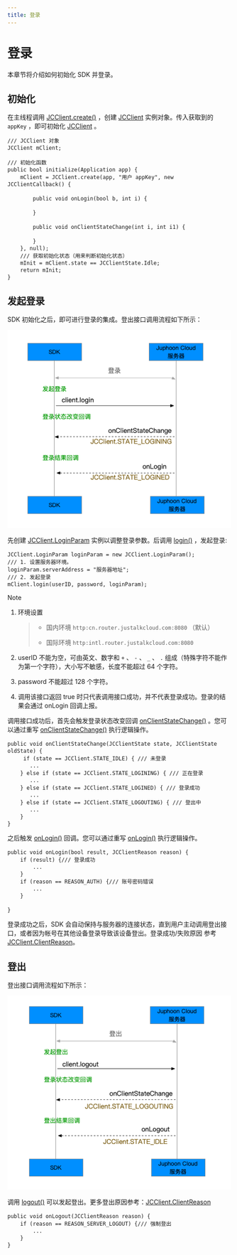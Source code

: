 ```yaml
---
title: 登录
---
```

# 登录

本章节将介绍如何初始化 SDK 并登录。



## 初始化

在主线程调用
[JCClient.create()](https://developer.juphoon.com/portal/reference/V2.1/windows/html/04eda8ae-87ca-50c7-5b35-97c067466d0c.htm)
，创建
[JCClient](https://developer.juphoon.com/portal/reference/V2.1/windows/html/a01b672a-1c8a-18a7-b550-727bbcad2f52.htm)
实例对象。传入获取到的 `appKey` ，即可初始化
[JCClient](https://developer.juphoon.com/portal/reference/V2.1/windows/html/a01b672a-1c8a-18a7-b550-727bbcad2f52.htm)
。





    /// JCClient 对象
    JCClient mClient;
    
    /// 初始化函数
    public bool initialize(Application app) {
        mClient = JCClient.create(app, "用户 appKey", new JCClientCallback() {
    
            public void onLogin(bool b, int i) {
    
            }
    
            public void onClientStateChange(int i, int i1) {
    
            }
        }, null);
        /// 获取初始化状态（用来判断初始化状态）
        mInit = mClient.state == JCClientState.Idle;
        return mInit;
    }









## 发起登录

SDK 初始化之后，即可进行登录的集成。登出接口调用流程如下所示：

![../../../../\_images/workflow\_login\_android.png](../../../../_images/workflow_login_android.png)

先创建
[JCClient.LoginParam](https://developer.juphoon.com/portal/reference/V2.1/windows/html/bf49d392-d1f9-d885-36e5-4af282fdf4b8.htm)
实例以调整登录参数。后调用
[login()](https://developer.juphoon.com/portal/reference/V2.1/windows/html/62440094-63ab-7aa8-981d-2c2337419914.htm)
，发起登录:





    JCClient.LoginParam loginParam = new JCClient.LoginParam();
    /// 1. 设置服务器环境。
    loginParam.serverAddress = "服务器地址";
    /// 2. 发起登录
    mClient.login(userID, password, loginParam);







Note

1.  环境设置
    
    > 
    > 
    > 
    > 
    >   - 国内环境 `http:cn.router.justalkcloud.com:8080` （默认）
    > 
    >   - 国际环境 `http:intl.router.justalkcloud.com:8080`
    > 
    > 

2.  userID 不能为空，可由英文、数字和 `+` 、 `-` 、 `_` 、 `.`
    组成（特殊字符不能作为第一个字符），大小写不敏感，长度不能超过
    64 个字符。

3.  password 不能超过 128 个字符。

4.  调用该接口返回 true 时只代表调用接口成功，并不代表登录成功。登录的结果会通过 onLogin 回调上报。



调用接口成功后，首先会触发登录状态改变回调
[onClientStateChange()](https://developer.juphoon.com/portal/reference/V2.1/windows/html/91ac4180-d727-d901-a06b-3ed4a675f4fb.htm)
。您可以通过重写
[onClientStateChange()](https://developer.juphoon.com/portal/reference/V2.1/windows/html/91ac4180-d727-d901-a06b-3ed4a675f4fb.htm)
执行逻辑操作。





    public void onClientStateChange(JCClientState state, JCClientState oldState) {
         if (state == JCClient.STATE_IDLE) { /// 未登录
           ...
        } else if (state == JCClient.STATE_LOGINING) { /// 正在登录
           ...
        } else if (state == JCClient.STATE_LOGINED) { /// 登录成功
           ...
        } else if (state == JCClient.STATE_LOGOUTING) { /// 登出中
           ...
        }
    }





之后触发
[onLogin()](https://developer.juphoon.com/portal/reference/V2.1/windows/html/98254a36-6a0c-4495-3254-5dc93cd52f52.htm)
回调。您可以通过重写
[onLogin()](https://developer.juphoon.com/portal/reference/V2.1/windows/html/98254a36-6a0c-4495-3254-5dc93cd52f52.htm)
执行逻辑操作。





    public void onLogin(bool result, JCClientReason reason) {
        if (result) {/// 登录成功
            ...
        }
        if (reason == REASON_AUTH) {/// 账号密码错误
            ...
        }
    
    }





登录成功之后，SDK 会自动保持与服务器的连接状态，直到用户主动调用登出接口，或者因为帐号在其他设备登录导致该设备登出。登录成功/失败原因 参考
[JCClient.ClientReason](https://developer.juphoon.com/portal/reference/V2.1/windows/html/9d6e6243-1b3f-55a6-7d0a-3158812dfc6f.htm)。





## 登出

登出接口调用流程如下所示：

![../../../../\_images/workflow\_logout\_android.png](../../../../_images/workflow_logout_android.png)

调用
[logout()](https://developer.juphoon.com/portal/reference/V2.1/windows/html/4b7a3fd4-f6bf-fc4e-8cf9-78023f69b459.htm)
可以发起登出。更多登出原因参考：[JCClient.ClientReason](https://developer.juphoon.com/portal/reference/V2.1/windows/html/9d6e6243-1b3f-55a6-7d0a-3158812dfc6f.htm)





    public void onLogout(JCClientReason reason) {
        if (reason == REASON_SERVER_LOGOUT) {/// 强制登出
            ...
        }
    }


















